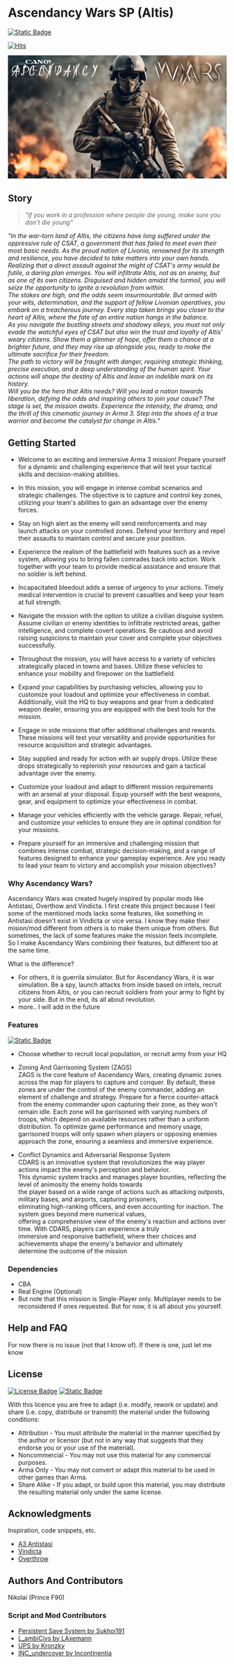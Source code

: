 # Ascendancy Wars SP (Altis) 
[![Static Badge](https://img.shields.io/badge/version-1.7.4a-teal?style=plastic&logo=github&labelColor=black)](CHANGELOG.md)  

[![Hits](https://hits.sh/github.com/NikolaiF90/Ascendancy_Wars_SP.Altis/tree/Main.svg?style=plastic&label=Repository%20Visits&extraCount=1&color=3f8676&labelColor=000000&logo=github)](https://hits.sh/github.com/NikolaiF90/Ascendancy_Wars_SP.Altis/tree/Main/)

![Ascendancy Wars Cover Photo](AscendancyWarsSP.jpeg)

## Story

> _"If you work in a profession where people die young, make sure you don't die young"_

_"In the war-torn land of Altis, the citizens have long suffered under the oppressive rule of CSAT, a government that has failed to meet even their most basic needs. As the proud nation of Livonia, renowned for its strength and resilience, you have decided to take matters into your own hands.  
Realizing that a direct assault against the might of CSAT's army would be futile, a daring plan emerges. You will infiltrate Altis, not as an enemy, but as one of its own citizens. Disguised and hidden amidst the turmoil, you will seize the opportunity to ignite a revolution from within.  
The stakes are high, and the odds seem insurmountable. But armed with your wits, determination, and the support of fellow Livonian operatives, you embark on a treacherous journey. Every step taken brings you closer to the heart of Altis, where the fate of an entire nation hangs in the balance.  
As you navigate the bustling streets and shadowy alleys, you must not only evade the watchful eyes of CSAT but also win the trust and loyalty of Altis' weary citizens. Show them a glimmer of hope, offer them a chance at a brighter future, and they may rise up alongside you, ready to make the ultimate sacrifice for their freedom.  
The path to victory will be fraught with danger, requiring strategic thinking, precise execution, and a deep understanding of the human spirit. Your actions will shape the destiny of Altis and leave an indelible mark on its history.  
Will you be the hero that Altis needs? Will you lead a nation towards liberation, defying the odds and inspiring others to join your cause? The stage is set, the mission awaits. Experience the intensity, the drama, and the thrill of this cinematic journey in Arma 3. Step into the shoes of a true warrior and become the catalyst for change in Altis._"

## Getting Started
* Welcome to an exciting and immersive Arma 3 mission! Prepare yourself for a dynamic and challenging experience that will test your tactical skills and decision-making abilities.

* In this mission, you will engage in intense combat scenarios and strategic challenges. The objective is to capture and control key zones, utilizing your team's abilities to gain an advantage over the enemy forces.

* Stay on high alert as the enemy will send reinforcements and may launch attacks on your controlled zones. Defend your territory and repel their assaults to maintain control and secure your position.

* Experience the realism of the battlefield with features such as a revive system, allowing you to bring fallen comrades back into action. Work together with your team to provide medical assistance and ensure that no soldier is left behind.

* Incapacitated bleedout adds a sense of urgency to your actions. Timely medical intervention is crucial to prevent casualties and keep your team at full strength.

* Navigate the mission with the option to utilize a civilian disguise system. Assume civilian or enemy identities to infiltrate restricted areas, gather intelligence, and complete covert operations. Be cautious and avoid raising suspicions to maintain your cover and complete your objectives successfully.

* Throughout the mission, you will have access to a variety of vehicles strategically placed in towns and bases. Utilize these vehicles to enhance your mobility and firepower on the battlefield.

* Expand your capabilities by purchasing vehicles, allowing you to customize your loadout and optimize your effectiveness in combat. Additionally, visit the HQ to buy weapons and gear from a dedicated weapon dealer, ensuring you are equipped with the best tools for the mission.

* Engage in side missions that offer additional challenges and rewards. These missions will test your versatility and provide opportunities for resource acquisition and strategic advantages.

* Stay supplied and ready for action with air supply drops. Utilize these drops strategically to replenish your resources and gain a tactical advantage over the enemy.

* Customize your loadout and adapt to different mission requirements with an arsenal at your disposal. Equip yourself with the best weapons, gear, and equipment to optimize your effectiveness in combat.

* Manage your vehicles efficiently with the vehicle garage. Repair, refuel, and customize your vehicles to ensure they are in optimal condition for your missions.

* Prepare yourself for an immersive and challenging mission that combines intense combat, strategic decision-making, and a range of features designed to enhance your gameplay experience. Are you ready to lead your team to victory and accomplish your mission objectives?

### Why Ascendancy Wars?

Ascendancy Wars was created hugely inspired by popular mods like Antistasi, Overthow and Vindicta.
I first create this project because I feel some of the mentioned mods lacks some features, like something in Antistasi doesn't exist in Vindicta or vice versa.
I know they make their mision/mod different from others is to make them unique from others. But sometimes, the lack of some features make the mission feels incomplete.
So I make Ascendancy Wars combining their features, but different too at the same time.

What is the difference?
* For others, it is guerrila simulator. But for Ascendancy Wars, it is war simulation.
  Be a spy, launch attacks from inside based on intels, recruit citizens from Altis, or you can recruit soldiers from your army to fight by your side.
  But in the end, its all about revolution.
* more.. I will add in the future

### Features
[![Static Badge](https://img.shields.io/badge/Roadmap-teal?style=plastic)](ROADMAP.md)

* Choose whether to recruit local population, or recruit army from your HQ

* Zoning And Garrisoning System (ZAGS)  
  ZAGS is the core feature of Ascendancy Wars, creating dynamic zones across the map for players to capture and conquer.
  By default, these zones are under the control of the enemy commander, adding an element of challenge and strategy. 
  Prepare for a fierce counter-attack from the enemy commander upon capturing their zone, as they won't remain idle. 
  Each zone will be garrisoned with varying numbers of troops, which depend on available resources rather than a uniform distribution. 
  To optimize game performance and memory usage, garrisoned troops will only spawn when players or opposing enemies approach the zone, ensuring a seamless and immersive experience.
  
* Conflict Dynamics and Adversarial Response System  
  CDARS is an innovative system that revolutionizes the way player actions impact the enemy's perception and behavior.  
  This dynamic system tracks and manages player bounties, reflecting the level of animosity the enemy holds towards  
  the player based on a wide range of actions such as attacking outposts, military bases, and airports, capturing prisoners,  
  eliminating high-ranking officers, and even accounting for inaction. The system goes beyond mere numerical values,  
  offering a comprehensive view of the enemy's reaction and actions over time. With CDARS, players can experience a truly  
  immersive and responsive battlefield, where their choices and achievements shape the enemy's behavior and ultimately  
  determine the outcome of the mission


### Dependencies

* CBA
* Real Engine (Optional)
* But note that this mission is Single-Player only. Multiplayer needs to be reconsidered if ones requested. But for now, it is all about you yourself.

## Help and FAQ

For now there is no issue (not that I know of). If there is one, just let me know

## License

[![License Badge](https://img.shields.io/badge/APL--SA-black?style=plastic)](http://www.bohemia.net/community/licenses/arma-public-license-share-alike) [![Static Badge](https://img.shields.io/badge/Terms_Of_Use-teal?style=plastic)](TERMS.md)

With this licence you are free to adapt (i.e. modify, rework or update) and share (i.e. copy, distribute or transmit) the material under the following conditions:

* Attribution - You must attribute the material in the manner specified by the author or licensor (but not in any way that suggests that they endorse you or your use of the material).
* Noncommercial - You may not use this material for any commercial purposes.
* Arma Only - You may not convert or adapt this material to be used in other games than Arma.
* Share Alike - If you adapt, or build upon this material, you may distribute the resulting material only under the same license.

## Acknowledgments

Inspiration, code snippets, etc.
* [A3 Antistasi](https://github.com/official-antistasi-community)
* [Vindicta](https://github.com/Sparker95/Vindicta)
* [Overthrow](https://github.com/ArmaOverthrow/Overthrow)

## Authors And Contributors
Nikolai (Prince F90)

### Script and Mod Contributors

* [Persistent Save System by Sukhoi191](https://gitlab.com/sukhoi191_a3/arma-3-persistent-save-system)
* [L_ambiCivs by LAxemann](https://github.com/LAxemann/L_ambiCivs)
* [UPS by Kronzky](https://www.kronzky.info/ups)
* [INC_undercover by Incontinentia](https://github.com/1ncontinentia/Incon-Undercover)
